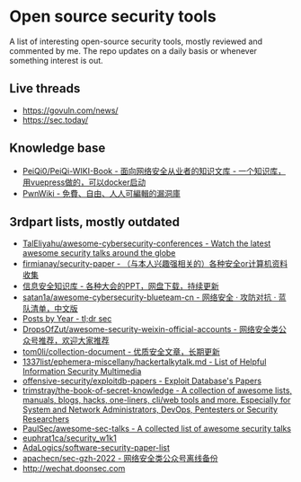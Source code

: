 # Open source security tools

A list of interesting open-source security tools, mostly reviewed and commented by me. The repo updates on a daily basis or whenever something interest is out.

## Live threads

* https://govuln.com/news/
* https://sec.today/

## Knowledge base

* [PeiQi0/PeiQi-WIKI-Book - 面向网络安全从业者的知识文库 - 一个知识库，用vuepress做的，可以docker启动](https://github.com/PeiQi0/PeiQi-WIKI-Book)
* [PwnWiki - 免費、自由、人人可編輯的漏洞庫](https://www.pwnwiki.com)

## 3rdpart lists, mostly outdated

* [TalEliyahu/awesome-cybersecurity-conferences - Watch the latest awesome security talks around the globe](https://github.com/TalEliyahu/awesome-cybersecurity-conferences)
* [firmianay/security-paper - （与本人兴趣强相关的）各种安全or计算机资料收集](https://github.com/firmianay/security-paper)
* [信息安全知识库 - 各种大会的PPT，网盘下载，持续更新](https://www.vipread.com/)
* [satan1a/awesome-cybersecurity-blueteam-cn - 网络安全 · 攻防对抗 · 蓝队清单，中文版](https://github.com/satan1a/awesome-cybersecurity-blueteam-cn)
* [Posts by Year - tl;dr sec](https://tldrsec.com/blog/)
* [DropsOfZut/awesome-security-weixin-official-accounts - 网络安全类公众号推荐，欢迎大家推荐](https://github.com/DropsOfZut/awesome-security-weixin-official-accounts)
* [tom0li/collection-document - 优质安全文章，长期更新](https://github.com/tom0li/collection-document)
* [1337list/ephemera-miscellany/hackertalkytalk.md - List of Helpful Information Security Multimedia](https://github.com/1337list/ephemera-miscellany/blob/master/hackertalkytalk.md)
* [offensive-security/exploitdb-papers - Exploit Database's Papers](https://github.com/offensive-security/exploitdb-papers)
* [trimstray/the-book-of-secret-knowledge - A collection of awesome lists, manuals, blogs, hacks, one-liners, cli/web tools and more. Especially for System and Network Administrators, DevOps, Pentesters or Security Researchers](https://github.com/trimstray/the-book-of-secret-knowledge)
* [PaulSec/awesome-sec-talks - A collected list of awesome security talks](https://github.com/PaulSec/awesome-sec-talks)
* [euphrat1ca/security_w1k1](https://github.com/euphrat1ca/security_w1k1)
* [AdaLogics/software-security-paper-list](https://github.com/AdaLogics/software-security-paper-list)
* [apachecn/sec-gzh-2022 - 网络安全类公众号离线备份](https://github.com/apachecn/sec-gzh-2022)
* http://wechat.doonsec.com